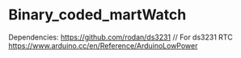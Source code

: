 # Binary_coded_martWatch

Dependencies:
    https://github.com/rodan/ds3231 // For ds3231 RTC
    https://www.arduino.cc/en/Reference/ArduinoLowPower